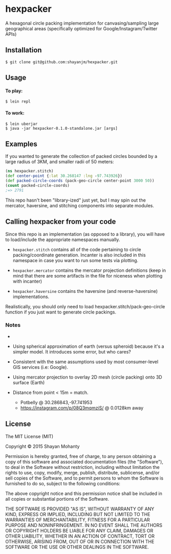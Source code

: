 # hexpacker

A hexagonal circle packing implementation for canvasing/sampling large geographical areas (specifically optimized for Google/Instagram/Twitter APIs)

## Installation

    $ git clone git@github.com:shayanjm/hexpacker.git

## Usage

#### To play:

    $ lein repl

#### To work:

    $ lein uberjar
    $ java -jar hexpacker-0.1.0-standalone.jar [args]


## Examples

If you wanted to generate the collection of packed circles bounded by a large radius of 3KM, and smaller radii of 50 meters:

```clojure
(ns hexpacker.stitch)
(def center-point {:lat 30.268147 :lng -97.743926})
(def packed-circle-coords (pack-geo-circle center-point 3000 50))
(count packed-circle-coords)
;=> 2791
```
This repo hasn't been "library-ized" just yet, but I may spin out the mercator, haversine, and stitching components into separate modules.


## Calling hexpacker from your code

Since this repo is an implementation (as opposed to a library), you will have to load/include the appropriate namespaces manually.

+ `hexpacker.stitch` contains all of the code pertaining to circle packing/coordinate generation. Incanter is also included in this namespace in case you want to run some tests via plotting.

+ `hexpacker.mercator` contains the mercator projection definitions (keep in mind that there are some artifacts in the file for niceness when plotting with incanter)

+ `hexpacker.haversine` contains the haversine (and reverse-haversine) implementations.

Realistically, you should only need to load hexpacker.stitch/pack-geo-circle function if you just want to generate circle packings.
### Notes

+ 

+ Using spherical approximation of earth (versus spheroid) because it's a simpler model. It introduces some error, but who cares?

+ Consistent with the same assumptions used by most consumer-level GIS services (i.e: Google).

+ Using mercator projection to overlay 2D mesh (circle packing) onto 3D surface (Earth)
+ Distance from point < 15m = match.
    * Potbelly @ 30.286843,-97.741953
    * https://instagram.com/p/08Q3mqmziS/ @ 0.0128km away


## License
The MIT License (MIT)

Copyright © 2015 Shayan Mohanty

Permission is hereby granted, free of charge, to any person obtaining a copy
of this software and associated documentation files (the "Software"), to deal
in the Software without restriction, including without limitation the rights
to use, copy, modify, merge, publish, distribute, sublicense, and/or sell
copies of the Software, and to permit persons to whom the Software is
furnished to do so, subject to the following conditions:

The above copyright notice and this permission notice shall be included in all
copies or substantial portions of the Software.

THE SOFTWARE IS PROVIDED "AS IS", WITHOUT WARRANTY OF ANY KIND, EXPRESS OR
IMPLIED, INCLUDING BUT NOT LIMITED TO THE WARRANTIES OF MERCHANTABILITY,
FITNESS FOR A PARTICULAR PURPOSE AND NONINFRINGEMENT. IN NO EVENT SHALL THE
AUTHORS OR COPYRIGHT HOLDERS BE LIABLE FOR ANY CLAIM, DAMAGES OR OTHER
LIABILITY, WHETHER IN AN ACTION OF CONTRACT, TORT OR OTHERWISE, ARISING FROM,
OUT OF OR IN CONNECTION WITH THE SOFTWARE OR THE USE OR OTHER DEALINGS IN THE
SOFTWARE.
